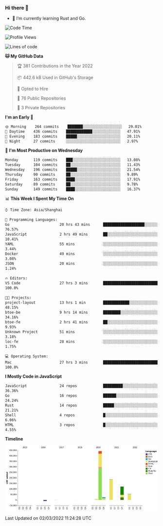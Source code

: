 ### Hi there 👋

- 🌱 I’m currently learning Rust and Go.

<!--START_SECTION:waka-->
![Code Time](http://img.shields.io/badge/Code%20Time-279%20hrs%2010%20mins-blue)

![Profile Views](http://img.shields.io/badge/Profile%20Views-0-blue)

![Lines of code](https://img.shields.io/badge/From%20Hello%20World%20I%27ve%20Written-836%20Thousand%20lines%20of%20code-blue)

**🐱 My GitHub Data** 

> 🏆 381 Contributions in the Year 2022
 > 
> 📦 442.6 kB Used in GitHub's Storage 
 > 
> 💼 Opted to Hire
 > 
> 📜 76 Public Repositories 
 > 
> 🔑 3 Private Repositories  
 > 
**I'm an Early 🐤** 

```text
🌞 Morning    264 commits    ███████░░░░░░░░░░░░░░░░░░   29.01% 
🌆 Daytime    436 commits    ████████████░░░░░░░░░░░░░   47.91% 
🌃 Evening    183 commits    █████░░░░░░░░░░░░░░░░░░░░   20.11% 
🌙 Night      27 commits     ░░░░░░░░░░░░░░░░░░░░░░░░░   2.97%

```
📅 **I'm Most Productive on Wednesday** 

```text
Monday       119 commits    ███░░░░░░░░░░░░░░░░░░░░░░   13.08% 
Tuesday      104 commits    ██░░░░░░░░░░░░░░░░░░░░░░░   11.43% 
Wednesday    196 commits    █████░░░░░░░░░░░░░░░░░░░░   21.54% 
Thursday     90 commits     ██░░░░░░░░░░░░░░░░░░░░░░░   9.89% 
Friday       163 commits    ████░░░░░░░░░░░░░░░░░░░░░   17.91% 
Saturday     89 commits     ██░░░░░░░░░░░░░░░░░░░░░░░   9.78% 
Sunday       149 commits    ████░░░░░░░░░░░░░░░░░░░░░   16.37%

```


📊 **This Week I Spent My Time On** 

```text
⌚︎ Time Zone: Asia/Shanghai

💬 Programming Languages: 
Go                       20 hrs 43 mins      ███████████████████░░░░░░   76.57% 
JavaScript               2 hrs 49 mins       ██░░░░░░░░░░░░░░░░░░░░░░░   10.41% 
YAML                     55 mins             ░░░░░░░░░░░░░░░░░░░░░░░░░   3.44% 
Docker                   49 mins             ░░░░░░░░░░░░░░░░░░░░░░░░░   3.08% 
JSON                     20 mins             ░░░░░░░░░░░░░░░░░░░░░░░░░   1.24%

🔥 Editors: 
VS Code                  27 hrs 3 mins       █████████████████████████   100.0%

🐱‍💻 Projects: 
project-layout           13 hrs 1 min        ████████████░░░░░░░░░░░░░   48.15% 
btoe-be                  9 hrs 14 mins       ████████░░░░░░░░░░░░░░░░░   34.16% 
btoe-fe                  2 hrs 41 mins       ██░░░░░░░░░░░░░░░░░░░░░░░   9.93% 
Unknown Project          51 mins             ░░░░░░░░░░░░░░░░░░░░░░░░░   3.18% 
loc-fe                   28 mins             ░░░░░░░░░░░░░░░░░░░░░░░░░   1.75%

💻 Operating System: 
Mac                      27 hrs 3 mins       █████████████████████████   100.0%

```

**I Mostly Code in JavaScript** 

```text
JavaScript               24 repos            █████████░░░░░░░░░░░░░░░░   36.36% 
Go                       16 repos            ██████░░░░░░░░░░░░░░░░░░░   24.24% 
Rust                     14 repos            █████░░░░░░░░░░░░░░░░░░░░   21.21% 
Shell                    4 repos             █░░░░░░░░░░░░░░░░░░░░░░░░   6.06% 
HTML                     3 repos             █░░░░░░░░░░░░░░░░░░░░░░░░   4.55%

```


**Timeline**

![Chart not found](https://raw.githubusercontent.com/elton/elton/main/charts/bar_graph.png) 


 Last Updated on 02/03/2022 11:24:28 UTC
<!--END_SECTION:waka-->

<!--
**elton/elton** is a ✨ _special_ ✨ repository because its `README.md` (this file) appears on your GitHub profile.

Here are some ideas to get you started:

- 🔭 I’m currently working on ...
- 🌱 I’m currently learning ...
- 👯 I’m looking to collaborate on ...
- 🤔 I’m looking for help with ...
- 💬 Ask me about ...
- 📫 How to reach me: ...
- 😄 Pronouns: ...
- ⚡ Fun fact: ...
-->
